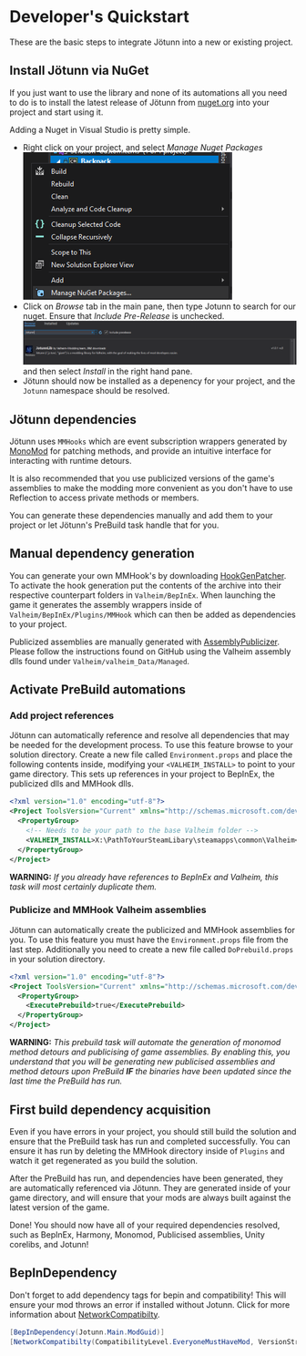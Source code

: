 ﻿# Developer's Quickstart

These are the basic steps to integrate Jötunn into a new or existing project.

## Install Jötunn via NuGet

If you just want to use the library and none of its automations all you need to do is to install the latest release of Jötunn from [nuget.org](https://www.nuget.org/packages/JotunnLib) into your project and start using it. 

Adding a Nuget in Visual Studio is pretty simple.

- Right click on your project, and select *Manage Nuget Packages* <br />![Vs Manage Nuget](../images/data/vs-Manage-Nuget.png)
- Click on *Browse* tab in the main pane, then type Jotunn to search for our nuget. Ensure that *Include Pre-Release* is unchecked.<br />![Vs Nuget Add Jotunn](../images/data/vs-NugetAddJotunn.png) and then select *Install* in the right hand pane.
- Jötunn should now be installed as a depenency for your project, and the `Jotunn` namespace should be resolved.

## Jötunn dependencies

Jötunn uses `MMHooks` which are event subscription wrappers generated by [MonoMod](https://github.com/MonoMod/MonoMod) for patching methods, and provide an intuitive interface for interacting with runtime detours. 

It is also recommended that you use publicized versions of the game's assemblies to make the modding more convenient as you don't have to use Reflection to access private methods or members.

You can generate these dependencies manually and add them to your project or let Jötunn's PreBuild task handle that for you.

## Manual dependency generation

You can generate your own MMHook's by downloading [HookGenPatcher](https://valheim.thunderstore.io/package/ValheimModding/HookGenPatcher/). To activate the hook generation put the contents of the archive into their respective counterpart folders in `Valheim/BepInEx`. When launching the game it generates the assembly wrappers inside of `Valheim/BepInEx/Plugins/MMHook` which can then be added as dependencies to your project.

Publicized assemblies are manually generated with [AssemblyPublicizer](https://github.com/CabbageCrow/AssemblyPublicizer). Please follow the instructions found on GitHub using the Valheim assembly dlls found under `Valheim/valheim_Data/Managed`.

## Activate PreBuild automations

### Add project references

Jötunn can automatically reference and resolve all dependencies that may be needed for the development process. To use this feature browse to your solution directory. Create a new file called `Environment.props` and place the following contents inside, modifying your `<VALHEIM_INSTALL>` to point to your game directory. This sets up references in your project to BepInEx, the publicized dlls and MMHook dlls.

```xml
<?xml version="1.0" encoding="utf-8"?>
<Project ToolsVersion="Current" xmlns="http://schemas.microsoft.com/developer/msbuild/2003">
  <PropertyGroup>
    <!-- Needs to be your path to the base Valheim folder -->
    <VALHEIM_INSTALL>X:\PathToYourSteamLibary\steamapps\common\Valheim</VALHEIM_INSTALL>
  </PropertyGroup>
</Project>
```

**WARNING:** _If you already have references to BepInEx and Valheim, this task will most certainly duplicate them._

### Publicize and MMHook Valheim assemblies

Jötunn can automatically create the publicized and MMHook assemblies for you. To use this feature you must have the `Environment.props` file from the last step. Additionally you need to create a new file called `DoPrebuild.props` in your solution directory.

```xml
<?xml version="1.0" encoding="utf-8"?>
<Project ToolsVersion="Current" xmlns="http://schemas.microsoft.com/developer/msbuild/2003">
  <PropertyGroup>
    <ExecutePrebuild>true</ExecutePrebuild>
  </PropertyGroup>
</Project>
```

**WARNING:** _This prebuild task will automate the generation of monomod method detours and publicising of game assemblies. By enabling this, you understand that you will be generating new publicised assemblies and method detours upon PreBuild **IF** the binaries have been updated since the last time the PreBuild has run._

## First build dependency acquisition
Even if you have errors in your project, you should still build the solution and ensure that the PreBuild task has run and completed successfully. You can ensure it has run by deleting the MMHook directory inside of `Plugins` and watch it get regenerated as you build the solution.

After the PreBuild has run, and dependencies have been generated, they are automatically referenced via Jötunn. They are generated inside of your game directory, and will ensure that your mods are always built against the latest version of the game.

Done! You should now have all of your required dependencies resolved, such as BepInEx, Harmony, Monomod, Publicised assemblies, Unity corelibs, and Jotunn!

## BepInDependency

Don't forget to add dependency tags for bepin and compatibility! This will ensure your mod throws an error if installed without Jotunn. Click for more information about [NetworkCompatibilty](../tutorials/networkcompatibility.md).
```cs
[BepInDependency(Jotunn.Main.ModGuid)]
[NetworkCompatibilty(CompatibilityLevel.EveryoneMustHaveMod, VersionStrictness.Minor)]
```